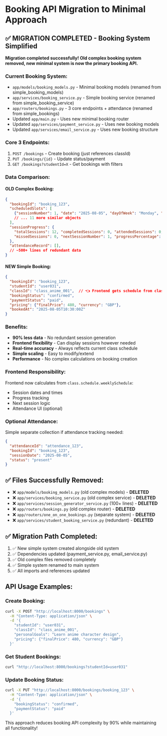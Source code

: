 # Booking API Migration to Minimal Approach

## ✅ MIGRATION COMPLETED - Booking System Simplified

**Migration completed successfully! Old complex booking system removed, new minimal system is now the primary booking API.**

### Current Booking System:
- `app/models/booking_models.py` - Minimal booking models (renamed from simple_booking_models)
- `app/services/booking_service.py` - Simple booking service (renamed from simple_booking_service) 
- `app/routers/bookings.py` - 3 core endpoints + attendance (renamed from simple_bookings)
- Updated `app/main.py` - Uses new minimal booking router
- Updated `app/services/payment_service.py` - Uses new booking models
- Updated `app/services/email_service.py` - Uses new booking structure

### Core 3 Endpoints:
1. `POST /bookings` - Create booking (just references classId)
2. `PUT /bookings/{id}` - Update status/payment  
3. `GET /bookings?studentId=X` - Get bookings with filters

### Data Comparison:

#### OLD Complex Booking:
```json
{
  "bookingId": "booking_123",
  "scheduledSlots": [
    {"sessionNumber": 1, "date": "2025-08-05", "dayOfWeek": "Monday", "startTime": "18:00", "endTime": "19:00", "status": "confirmed", "attendanceStatus": "pending"},
    // ... 11 more similar objects
  ],
  "sessionProgress": {
    "totalSessions": 12, "completedSessions": 0, "attendedSessions": 0,
    "missedSessions": 0, "nextSessionNumber": 1, "progressPercentage": 0.0
  },
  "attendanceRecord": [],
  // ~500+ lines of redundant data
}
```

#### NEW Simple Booking:
```json
{
  "bookingId": "booking_123",
  "studentId": "user031",
  "classId": "class_anime_001",  // 👈 Frontend gets schedule from class
  "bookingStatus": "confirmed",
  "paymentStatus": "paid", 
  "pricing": {"finalPrice": 480, "currency": "GBP"},
  "bookedAt": "2025-08-05T10:30:00Z"
}
```

### Benefits:
- **90% less data** - No redundant session generation
- **Frontend flexibility** - Can display sessions however needed  
- **Real-time accuracy** - Always reflects current class schedule
- **Simple scaling** - Easy to modify/extend
- **Performance** - No complex calculations on booking creation

### Frontend Responsibility:
Frontend now calculates from `class.schedule.weeklySchedule`:
- Session dates and times
- Progress tracking  
- Next session logic
- Attendance UI (optional)

### Optional Attendance:
Simple separate collection if attendance tracking needed:
```json
{
  "attendanceId": "attendance_123",
  "bookingId": "booking_123", 
  "sessionDate": "2025-08-05",
  "status": "present"
}
```

## ✅ Files Successfully Removed:
- ❌ `app/models/booking_models.py` (old complex models) - **DELETED**
- ❌ `app/services/booking_service.py` (old complex service) - **DELETED** 
- ❌ `app/services/session_generator_service.py` (100+ lines) - **DELETED**
- ❌ `app/routers/bookings.py` (old complex router) - **DELETED**
- ❌ `app/routers/one_on_one_bookings.py` (separate system) - **DELETED**
- ❌ `app/services/student_booking_service.py` (redundant) - **DELETED**

## ✅ Migration Path Completed:
1. ✅ New simple system created alongside old system  
2. ✅ Dependencies updated (payment_service.py, email_service.py)
3. ✅ Old complex files removed completely
4. ✅ Simple system renamed to main system
5. ✅ All imports and references updated

## API Usage Examples:

### Create Booking:
```bash
curl -X POST "http://localhost:8000/bookings" \
  -H "Content-Type: application/json" \
  -d '{
    "studentId": "user031",
    "classId": "class_anime_001", 
    "personalGoals": "Learn anime character design",
    "pricing": {"finalPrice": 480, "currency": "GBP"}
  }'
```

### Get Student Bookings:
```bash
curl "http://localhost:8000/bookings?studentId=user031"
```

### Update Booking Status:
```bash
curl -X PUT "http://localhost:8000/bookings/booking_123" \
  -H "Content-Type: application/json" \
  -d '{
    "bookingStatus": "confirmed", 
    "paymentStatus": "paid"
  }'
```

This approach reduces booking API complexity by 90% while maintaining all functionality!